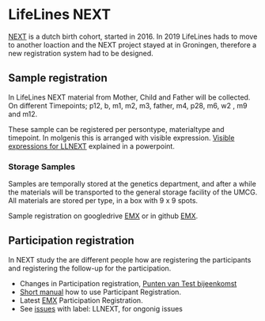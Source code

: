 # LifeLines NEXT

[NEXT](https://www.lifelines.nl/deelnemers/onderzoek/next) is a dutch birth cohort, started in 2016. In 2019 LifeLines hads to move to another loaction and the NEXT project stayed at in Groningen, therefore a new registration system had to be designed.

## Sample registration

In LifeLines NEXT material from Mother, Child and Father will be collected. On different Timepoints; p12, b, m1, m2, m3, father, m4, p28, m6, w2 , m9 and m12.

These sample can be registered per persontype, materialtype and timepoint. In molgenis this is arranged with visible expression.
[Visible expressions for LLNEXT](https://drive.google.com/open?id=1NRb5RxYvfBbXFWnYH55OXPpXwkAjegTH) explained in a powerpoint.

### Storage Samples

Samples are temporally stored at the genetics department, and after a while the materials will be transported to the general storage facility of the UMCG. All materials are stored per type, in a box with 9 x 9 spots. 

Sample registration on googledrive [EMX](https://drive.google.com/open?id=11G2R1WIQAKcHkJEmqPWYN0XtGbPjAOYJ) or in github [EMX](/LifeLinesNEXT/sample_storage.xlsx).

## Participation registration
In NEXT study the are different people how are registering the participants and registering the follow-up for the participation.

*  Changes in Participation registration, [Punten van Test bijeenkomst](/LifeLinesNEXT/Changes_participation.md) 
* [Short manual](https://github.com/molgenis/molgenis-projects/blob/master/LifeLinesNEXT/Korte%20handleiding_zonderww.pdf) how to use Participant Registration. 
* Latest [EMX](/LifeLinesNEXT/EMX_LL_deelnemer_aangepast.xlsx) Participation Registration. 
* See [issues](https://github.com/molgenis/molgenis-projects/issues) with label: LLNEXT, for ongonig issues 
